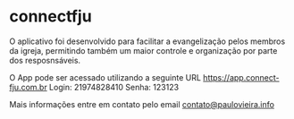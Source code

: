 # connectfju

  O aplicativo foi desenvolvido para facilitar a evangelização pelos membros da igreja, permitindo também um maior controle e organização por parte dos resposnsáveis.
  
  O App pode ser acessado utilizando a seguinte URL
    https://app.connect-fju.com.br
    Login: 21974828410
    Senha: 123123
    
  Mais informações entre em contato pelo email contato@paulovieira.info
